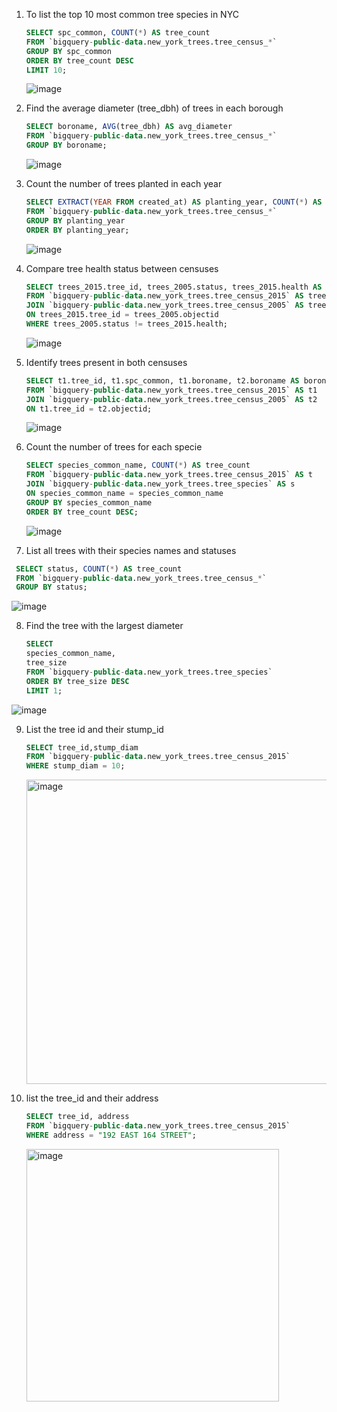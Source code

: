  1.	To list the top 10 most common tree species in NYC

    ```SQL
    SELECT spc_common, COUNT(*) AS tree_count
    FROM `bigquery-public-data.new_york_trees.tree_census_*`
    GROUP BY spc_common
    ORDER BY tree_count DESC
    LIMIT 10;
    ```
    ![image](https://github.com/Nandana2508/Bigquery/assets/158820596/247fb93d-3691-4d5f-a33a-5c8d703e97e9)

 2.	Find the average diameter (tree_dbh) of trees in each borough

    ```SQL
    SELECT boroname, AVG(tree_dbh) AS avg_diameter
    FROM `bigquery-public-data.new_york_trees.tree_census_*`
    GROUP BY boroname;
    ```
    ![image](https://github.com/Nandana2508/Bigquery/assets/158820596/dc730647-c97a-4ab3-9317-7c22e74805d6)


 3.	Count the number of trees planted in each year

    ```SQL
    SELECT EXTRACT(YEAR FROM created_at) AS planting_year, COUNT(*) AS trees_planted
    FROM `bigquery-public-data.new_york_trees.tree_census_*`
    GROUP BY planting_year
    ORDER BY planting_year;
    ```
    ![image](https://github.com/Nandana2508/Bigquery/assets/158820596/86febbb7-3eb7-4d5d-817b-d252c387354c)

 4.	Compare tree health status between censuses

    ```SQL
    SELECT trees_2015.tree_id, trees_2005.status, trees_2015.health AS current_health
    FROM `bigquery-public-data.new_york_trees.tree_census_2015` AS trees_2015
    JOIN `bigquery-public-data.new_york_trees.tree_census_2005` AS trees_2005
    ON trees_2015.tree_id = trees_2005.objectid
    WHERE trees_2005.status != trees_2015.health;
    ```
    ![image](https://github.com/Nandana2508/Bigquery/assets/158820596/f9feb64c-fd9d-42b8-9e28-4f8185248301)

 5. Identify trees present in both censuses

    ```SQL
    SELECT t1.tree_id, t1.spc_common, t1.boroname, t2.boroname AS boroname_2005
    FROM `bigquery-public-data.new_york_trees.tree_census_2015` AS t1
    JOIN `bigquery-public-data.new_york_trees.tree_census_2005` AS t2
    ON t1.tree_id = t2.objectid;
    ```
    ![image](https://github.com/Nandana2508/Bigquery/assets/158820596/1eee3d47-984a-4805-9464-d9b4dbebe36d)
    
 6.	Count the number of trees for each specie

    ```SQL
    SELECT species_common_name, COUNT(*) AS tree_count
    FROM `bigquery-public-data.new_york_trees.tree_census_2015` AS t
    JOIN `bigquery-public-data.new_york_trees.tree_species` AS s
    ON species_common_name = species_common_name
    GROUP BY species_common_name
    ORDER BY tree_count DESC;
    ```
    ![image](https://github.com/Nandana2508/Bigquery/assets/158820596/99694019-30ee-4b66-ba0d-d09fc3d7953a)
   	
7.	List all trees with their species names and statuses

   ```SQL
    SELECT status, COUNT(*) AS tree_count
    FROM `bigquery-public-data.new_york_trees.tree_census_*`
    GROUP BY status;
   ```
  ![image](https://github.com/Nandana2508/Bigquery/assets/158820596/b2dea2f8-0a75-495f-9f33-46516a02c497)

 8. Find the tree with the largest diameter

    ```SQL
    SELECT 
    species_common_name,
    tree_size
    FROM `bigquery-public-data.new_york_trees.tree_species`
    ORDER BY tree_size DESC
    LIMIT 1;
    ```
   ![image](https://github.com/Nandana2508/Bigquery/assets/158820596/a4777d80-4c1a-4dbb-af2f-fac6d14d479f)

  9. List the tree id and their stump_id 

      ```SQL
      SELECT tree_id,stump_diam
      FROM `bigquery-public-data.new_york_trees.tree_census_2015`
      WHERE stump_diam = 10;
      ```
      <img width="487" alt="image" src="https://github.com/Nandana2508/Bigquery/assets/158820596/dcde13c4-8a72-4162-8248-6955c877bd2c">

  10. list the tree_id and their address
      
      ```SQL 
      SELECT tree_id, address
      FROM `bigquery-public-data.new_york_trees.tree_census_2015`
      WHERE address = "192 EAST 164 STREET";
      ```
      <img width="404" alt="image" src="https://github.com/Nandana2508/Bigquery/assets/158820596/39522f3c-6c98-479c-8382-84f6b3b31114">

      











